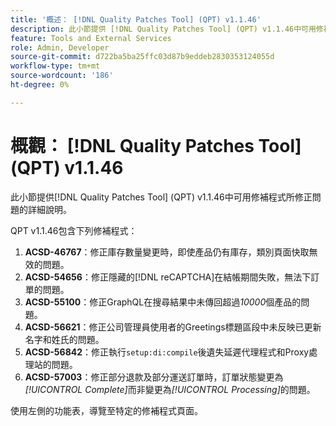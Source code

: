 ```yaml
---
title: '概述： [!DNL Quality Patches Tool] (QPT) v1.1.46'
description: 此小節提供 [!DNL Quality Patches Tool] (QPT) v1.1.46中可用修補程式所修正問題的詳細說明。
feature: Tools and External Services
role: Admin, Developer
source-git-commit: d722ba5ba25ffc03d87b9eddeb2830353124055d
workflow-type: tm+mt
source-wordcount: '186'
ht-degree: 0%

---
```


# 概觀： [!DNL Quality Patches Tool] (QPT) v1.1.46

此小節提供[!DNL Quality Patches Tool] (QPT) v1.1.46中可用修補程式所修正問題的詳細說明。

QPT v1.1.46包含下列修補程式：

1. **ACSD-46767**：修正庫存數量變更時，即使產品仍有庫存，類別頁面快取無效的問題。
1. **ACSD-54656**：修正隱藏的[!DNL reCAPTCHA]在結帳期間失敗，無法下訂單的問題。
1. **ACSD-55100**：修正GraphQL在搜尋結果中未傳回超過&#x200B;*10000*&#x200B;個產品的問題。
1. **ACSD-56621**：修正公司管理員使用者的Greetings標題區段中未反映已更新名字和姓氏的問題。
1. **ACSD-56842**：修正執行`setup:di:compile`後遺失延遲代理程式和Proxy處理站的問題。
1. **ACSD-57003**：修正部分退款及部分運送訂單時，訂單狀態變更為&#x200B;*[!UICONTROL Complete]*&#x200B;而非變更為&#x200B;*[!UICONTROL Processing]*&#x200B;的問題。

使用左側的功能表，導覽至特定的修補程式頁面。
